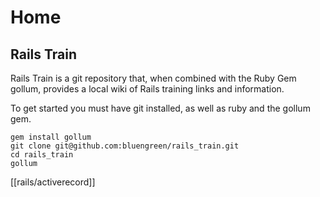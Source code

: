 # Home

## Rails Train

Rails Train is a git repository that, when combined with the Ruby Gem gollum, provides a local wiki of Rails training links and information. 

To get started you must have git installed, as well as ruby and the gollum gem. 
    
    gem install gollum
    git clone git@github.com:bluengreen/rails_train.git
    cd rails_train
    gollum 


[[rails/activerecord]] 

